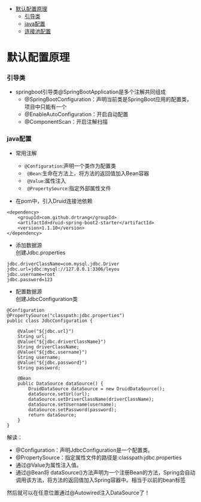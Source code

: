 * [默认配置原理](#默认配置原理)
  * [引导类](#引导类)
  * [java配置](#java配置)
  * [连接池配置](#连接池配置)
# 默认配置原理
### 引导类
* springboot引导类@SpringBootApplication是多个注解共同组成  
  - @SpringBootConfiguration：声明当前类是SpringBoot应用的配置类，项目中只能有一个
  - @EnableAutoConfiguration：开启自动配置
  - @ComponentScan：开启注解扫描
### java配置
* 常用注解
  - `` @Configuration ``:声明一个类作为配置类
  - `` @Bean``:生命在方法上，将方法的返回值加入Bean容器
  - `` @Value``:属性注入
  - `` @PropertySource``:指定外部属性文件
  
* 在pom中，引入Druid连接池依赖
```
<dependency>
    <groupId>com.github.drtrang</groupId>
    <artifactId>druid-spring-boot2-starter</artifactId>
    <version>1.1.10</version>
</dependency>
```
* 添加数据源  
创建Jdbc.properties
```
jdbc.driverClassName=com.mysql.jdbc.Driver
jdbc.url=jdbc:mysql://127.0.0.1:3306/leyou
jdbc.username=root
jdbc.password=123
```
* 配置数据源  
创建JdbcConfiguration类
```
@Configuration
@PropertySource("classpath:jdbc.properties")
public class JdbcConfiguration {

    @Value("${jdbc.url}")
    String url;
    @Value("${jdbc.driverClassName}")
    String driverClassName;
    @Value("${jdbc.username}")
    String username;
    @Value("${jdbc.password}")
    String password;

    @Bean
    public DataSource dataSource() {
        DruidDataSource dataSource = new DruidDataSource();
        dataSource.setUrl(url);
        dataSource.setDriverClassName(driverClassName);
        dataSource.setUsername(username);
        dataSource.setPassword(password);
        return dataSource;
    }
}
```
解读：

- @Configuration：声明JdbcConfiguration是一个配置类。
- @PropertySource：指定属性文件的路径是:classpath:jdbc.properties
- 通过@Value为属性注入值。
- 通过@Bean将 dataSource()方法声明为一个注册Bean的方法，Spring会自动调用该方法，将方法的返回值加入Spring容器中。相当于以前的bean标签

然后就可以在任意位置通过@Autowired注入DataSource了！


